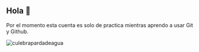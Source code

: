 ## Hola 👋

Por el momento esta cuenta es solo de practica mientras aprendo a usar Git y Github.

![culebrapardadeagua](https://github.com/user-attachments/assets/76e76c86-8358-406f-8c1d-80c8816156b4)

<!--
**Mack-Tuc/Mack-Tuc** is a ✨ _special_ ✨ repository because its `README.md` (this file) appears on your GitHub profile.

Here ![Black-Racer](https://github.com/user-attachments/assets/0f1b06c0-ab45-4567-8e8f-f41ecc78b52c)
are some ideas to get you started:

- 🔭 I’m currently working on ...
- 🌱 I’m currently learning ...
- 👯 I’m looking to collaborate on ...
- 🤔 I’m looking for help with ...
- 💬 Ask me about ...
- 📫 How to reach me: ...
- 😄 Pronouns: ...
- ⚡ Fun fact: ...
-->

